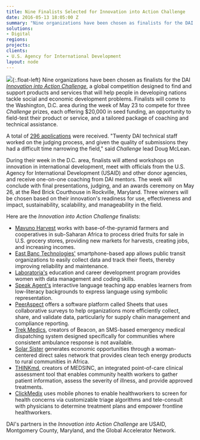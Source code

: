 ```yaml
---
title: Nine Finalists Selected for Innovation into Action Challenge
date: 2016-05-13 18:05:00 Z
summary: "Nine organizations have been chosen as finalists for the DAI _[Innovation into Action Challenge](/news/dai-and-partners-launch-innovation-action-challenge)_, a global competition designed to find and support products and services that will help people in developing nations tackle social and economic development problems."
solutions:
- Digital
regions:
projects:
clients:
- U.S. Agency for International Development
layout: node
---
```

![][1]{:.float-left} Nine organizations have been chosen as finalists for the DAI _[Innovation into Action Challenge][2]_, a global competition designed to find and support products and services that will help people in developing nations tackle social and economic development problems. Finalists will come to the Washington, D.C. area during the week of May 23 to compete for three _Challenge_ prizes, each offering $20,000 in seed funding, an opportunity to field-test their product or service, and a tailored package of coaching and technical assistance.

A total of [296 applications][3] were received. "Twenty DAI technical staff worked on the judging process, and given the quality of submissions they had a difficult time narrowing the field," said _Challenge_ lead Doug McLean.

During their week in the D.C. area, finalists will attend workshops on innovation in international development, meet with officials from the U.S. Agency for International Development (USAID) and other donor agencies, and receive one-on-one coaching from DAI mentors. The week will conclude with final presentations, judging, and an awards ceremony on May 26, at the Red Brick Courthouse in Rockville, Maryland. Three winners will be chosen based on their innovation's readiness for use, effectiveness and impact, sustainability, scalability, and manageability in the field.

Here are the _Innovation into Action Challenge_ finalists:

* [Mavuno Harvest][4] works with base-of-the-pyramid farmers and cooperatives in sub-Saharan Africa to process dried fruits for sale in U.S. grocery stores, providing new markets for harvests, creating jobs, and increasing incomes.
* [East Banc Technologies'][5] smartphone-based app allows public transit organizations to easily collect data and track their fleets, thereby improving reliability and maintenance.
* [Laboratoria's][6] education and career development program provides women with data management and coding skills.
* [Speak Agent's][7] interactive language teaching app enables learners from low-literacy backgrounds to express language using symbolic representation.
* [PeerAspect][8] offers a software platform called Sheets that uses collaborative surveys to help organizations more efficiently collect, share, and validate data, particularly for supply chain management and compliance reporting.
* [Trek Medics][9], creators of Beacon, an SMS-based emergency medical dispatching system designed specifically for communities where consistent ambulance response is not available.
* [Solar Sister][10] generates economic opportunities through a woman-centered direct sales network that provides clean tech energy products to rural communities in Africa.
* [THINKmd][11], creators of MEDSINC, an integrated point-of-care clinical assessment tool that enables community health workers to gather patient information, assess the severity of illness, and provide approved treatments.
* [ClickMedix][12] uses mobile phones to enable healthworkers to screen for health concerns via customizable triage algorithms and tele-consult with physicians to determine treatment plans and empower frontline healthworkers.

DAI's partners in the _Innovation into Action Challenge_ are USAID, Montgomery County, Maryland, and the Global Accelerator Network.

[1]: /assets/images/news/badge.jpg
[2]: /news/dai-and-partners-launch-innovation-action-challenge
[3]: http://dai.com/sites/default/files/innovation_graphic.jpg
[4]: http://www.mavunoharvest.com/
[5]: http://eastbanctech.com/
[6]: http://laboratoria.la/
[7]: http://www.speakagent.com/
[8]: http://www.peeraspect.com/
[9]: http://trekmedics.org/
[10]: http://www.solarsister.org/
[11]: http://www.thinkmd.org/
[12]: http://clickmedix.com/
